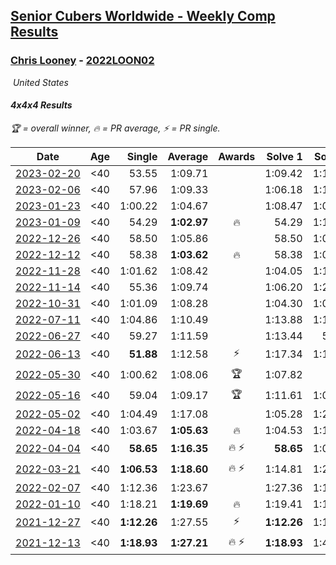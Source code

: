 <style>table {white-space: nowrap;}</style>
<link rel="stylesheet" type="text/css" href="/scw-comp/css/flags.css" />

## [Senior Cubers Worldwide - Weekly Comp Results](/scw-comp/results/)
### [Chris Looney](README.md) - [2022LOON02](https://www.worldcubeassociation.org/persons/2022LOON02?event=444)

<i class="flag flag-US" />&nbsp;United States

#### 4x4x4 Results

<span style="white-space: nowrap;">🏆 = overall winner</span>, <span style="white-space: nowrap;">🔥 = PR average</span>, <span style="white-space: nowrap;">⚡ = PR single</span>.

| Date | Age | Single | Average | Awards | Solve 1 | Solve 2 | Solve 3 | Solve 4 | Solve 5 | Video |
| :--: | :--: | --: | --: | :--: | --: | --: | --: | --: | --: | :-- |
| [2023-02-20](../../results/2023-02-20/444.md) | <40 | 53.55 | 1:09.71 |  | 1:09.42 | 1:18.70 | 53.55 | 1:17.98 | 1:01.72 | [Desktop](https://www.facebook.com/chris.looney/videos/944448423666158) / [Mobile](https://m.facebook.com/chris.looney/videos/944448423666158) |
| [2023-02-06](../../results/2023-02-06/444.md) | <40 | 57.96 | 1:09.33 |  | 1:06.18 | 1:18.62 | 57.96 | 1:17.52 | 1:04.28 | [Desktop](https://www.facebook.com/chris.looney/videos/517261730584864) / [Mobile](https://m.facebook.com/chris.looney/videos/517261730584864) |
| [2023-01-23](../../results/2023-01-23/444.md) | <40 | 1:00.22 | 1:04.67 |  | 1:08.47 | 1:09.64 | 1:02.19 | 1:00.22 | 1:03.34 | [Desktop](https://www.facebook.com/chris.looney/videos/728414098717685) / [Mobile](https://m.facebook.com/chris.looney/videos/728414098717685) |
| [2023-01-09](../../results/2023-01-09/444.md) | <40 | 54.29 | **1:02.97** | 🔥 | 54.29 | 1:12.40 | 1:01.50 | 56.83 | 1:10.58 | [Desktop](https://www.facebook.com/chris.looney/videos/5738067362909313) / [Mobile](https://m.facebook.com/chris.looney/videos/5738067362909313) |
| [2022-12-26](../../results/2022-12-26/444.md) | <40 | 58.50 | 1:05.86 |  | 58.50 | 1:07.89 | 1:02.51 | 1:23.50 | 1:07.19 | [Desktop](https://www.facebook.com/chris.looney/videos/5509311475863537) / [Mobile](https://m.facebook.com/chris.looney/videos/5509311475863537) |
| [2022-12-12](../../results/2022-12-12/444.md) | <40 | 58.38 | **1:03.62** | 🔥 | 58.38 | 1:05.40 | 1:01.29 | 1:04.16 | 1:11.10 | [Desktop](https://www.facebook.com/chris.looney/videos/672245984681195) / [Mobile](https://m.facebook.com/chris.looney/videos/672245984681195) |
| [2022-11-28](../../results/2022-11-28/444.md) | <40 | 1:01.62 | 1:08.42 |  | 1:04.05 | 1:15.58 | 1:01.62 | 1:08.52 | 1:12.69 | [Desktop](https://www.facebook.com/chris.looney/videos/685377056378994) / [Mobile](https://m.facebook.com/chris.looney/videos/685377056378994) |
| [2022-11-14](../../results/2022-11-14/444.md) | <40 | 55.36 | 1:09.74 |  | 1:06.20 | 1:21.54 | 1:22.84 | 1:01.48 | 55.36 | [Desktop](https://www.facebook.com/chris.looney/videos/829117108349960) / [Mobile](https://m.facebook.com/chris.looney/videos/829117108349960) |
| [2022-10-31](../../results/2022-10-31/444.md) | <40 | 1:01.09 | 1:08.28 |  | 1:04.30 | 1:01.09 | 1:21.19 | 1:09.89 | 1:10.66 | [Desktop](https://www.facebook.com/chris.looney/videos/510216817653423) / [Mobile](https://m.facebook.com/chris.looney/videos/510216817653423) |
| [2022-07-11](../../results/2022-07-11/444.md) | <40 | 1:04.86 | 1:10.49 |  | 1:13.88 | 1:16.12 | 1:07.84 | 1:04.86 | 1:09.74 | [Desktop](https://www.facebook.com/chris.looney/videos/720136379078206) / [Mobile](https://m.facebook.com/chris.looney/videos/720136379078206) |
| [2022-06-27](../../results/2022-06-27/444.md) | <40 | 59.27 | 1:11.59 |  | 1:13.44 | 59.27 | 1:20.63 | 1:12.49 | 1:08.85 | [Desktop](https://www.facebook.com/chris.looney/videos/5133538903410563) / [Mobile](https://m.facebook.com/chris.looney/videos/5133538903410563) |
| [2022-06-13](../../results/2022-06-13/444.md) | <40 | **51.88** | 1:12.58 | ⚡ | 1:17.34 | 1:16.19 | 1:12.56 | **51.88** | 1:08.99 | [Desktop](https://www.facebook.com/chris.looney/videos/336059225367789) / [Mobile](https://m.facebook.com/chris.looney/videos/336059225367789) |
| [2022-05-30](../../results/2022-05-30/444.md) | <40 | 1:00.62 | 1:08.06 | 🏆 | 1:07.82 | DNF | 1:00.62 | 1:10.73 | 1:05.63 | [Desktop](https://www.facebook.com/chris.looney/videos/545525843738798) / [Mobile](https://m.facebook.com/chris.looney/videos/545525843738798) |
| [2022-05-16](../../results/2022-05-16/444.md) | <40 | 59.04 | 1:09.17 | 🏆 | 1:11.61 | 1:07.14 | 1:08.76 | 1:17.17 | 59.04 | [Desktop](https://www.facebook.com/chris.looney/videos/294979022726234) / [Mobile](https://m.facebook.com/chris.looney/videos/294979022726234) |
| [2022-05-02](../../results/2022-05-02/444.md) | <40 | 1:04.49 | 1:17.08 |  | 1:05.28 | 1:24.77 | 1:27.64 | 1:21.20 | 1:04.49 | [Desktop](https://www.facebook.com/chris.looney/videos/1164258324371123) / [Mobile](https://m.facebook.com/chris.looney/videos/1164258324371123) |
| [2022-04-18](../../results/2022-04-18/444.md) | <40 | 1:03.67 | **1:05.63** | 🔥 | 1:04.53 | 1:12.69 | 1:05.06 | 1:07.30 | 1:03.67 | [Desktop](https://www.facebook.com/chris.looney/videos/415396723830237) / [Mobile](https://m.facebook.com/chris.looney/videos/415396723830237) |
| [2022-04-04](../../results/2022-04-04/444.md) | <40 | **58.65** | **1:16.35** | 🔥 ⚡ | **58.65** | 1:06.59 | 1:22.87 | 1:19.60 | 1:24.00 | [Desktop](https://www.facebook.com/chris.looney/videos/1114455972464997) / [Mobile](https://m.facebook.com/chris.looney/videos/1114455972464997) |
| [2022-03-21](../../results/2022-03-21/444.md) | <40 | **1:06.53** | **1:18.60** | 🔥 ⚡ | 1:14.81 | 1:20.76 | DNF | **1:06.53** | 1:20.23 | [Desktop](https://www.facebook.com/chris.looney/videos/1128532781321918) / [Mobile](https://m.facebook.com/chris.looney/videos/1128532781321918) |
| [2022-02-07](../../results/2022-02-07/444.md) | <40 | 1:12.36 | 1:23.67 |  | 1:27.36 | 1:12.36 | 1:20.95 | 1:23.62 | 1:26.45 | [Desktop](https://www.facebook.com/chris.looney/videos/299900552042702) / [Mobile](https://m.facebook.com/chris.looney/videos/299900552042702) |
| [2022-01-10](../../results/2022-01-10/444.md) | <40 | 1:18.21 | **1:19.69** | 🔥 | 1:19.41 | 1:18.39 | 1:21.28 | 1:18.21 | 1:38.71 | [Desktop](https://www.facebook.com/chris.looney/videos/4676381435750319) / [Mobile](https://m.facebook.com/chris.looney/videos/4676381435750319) |
| [2021-12-27](../../results/2021-12-27/444.md) | <40 | **1:12.26** | 1:27.55 | ⚡ | **1:12.26** | 1:19.09 | 1:44.19 | 1:19.38 | DNF | [Desktop](https://www.facebook.com/chris.looney/videos/704903463826517) / [Mobile](https://m.facebook.com/chris.looney/videos/704903463826517) |
| [2021-12-13](../../results/2021-12-13/444.md) | <40 | **1:18.93** | **1:27.21** | 🔥 ⚡ | **1:18.93** | 1:40.98 | 1:26.04 | 1:24.43 | 1:31.16 | [Desktop](https://www.facebook.com/chris.looney/videos/448050793374736) / [Mobile](https://m.facebook.com/chris.looney/videos/448050793374736) |


<!-- Global site tag (gtag.js) - Google Analytics -->
<script async src="https://www.googletagmanager.com/gtag/js?id=UA-86348435-3"></script>
<script>window.dataLayer = window.dataLayer || []; function gtag() {dataLayer.push(arguments);} gtag('js', new Date()); gtag('config', 'UA-86348435-3');</script>

